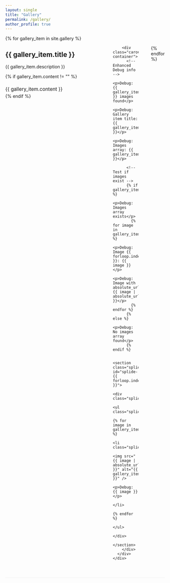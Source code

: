 ```yaml
---
layout: single
title: "Gallery"
permalink: /gallery/
author_profile: true
---
```


<!-- Splide CSS -->
<link rel="stylesheet" href="https://cdn.jsdelivr.net/npm/@splidejs/splide@4.1.4/dist/css/splide.min.css">

<div class="photo-gallery">
  {% for gallery_item in site.gallery %}
    <div class="gallery-section {% cycle 'left', 'right' %}">
      <div class="gallery-content">
        <div class="gallery-info">
          <h2>{{ gallery_item.title }}</h2>
          <p>{{ gallery_item.description }}</p>
          {% if gallery_item.content != "" %}
            <div class="gallery-text">
              {{ gallery_item.content }}
            </div>
          {% endif %}
        </div>
        
        <div class="carousel-container">
          <!-- Enhanced Debug info -->
          <p>Debug: {{ gallery_item.images.size }} images found</p>
          <p>Debug: Gallery item title: {{ gallery_item.title }}</p>
          <p>Debug: Images array: {{ gallery_item.images }}</p>
          
          <!-- Test if images exist -->
          {% if gallery_item.images %}
            <p>Debug: Images array exists</p>
            {% for image in gallery_item.images %}
              <p>Debug: Image {{ forloop.index }}: {{ image }}</p>
              <p>Debug: Image with absolute_url: {{ image | absolute_url }}</p>
            {% endfor %}
          {% else %}
            <p>Debug: No images array found</p>
          {% endif %}
          
          <section class="splide" id="splide-{{ forloop.index }}">
            <div class="splide__track">
              <ul class="splide__list">
                {% for image in gallery_item.images %}
                  <li class="splide__slide">
                    <img src="{{ image | absolute_url }}" alt="{{ gallery_item.title }}" />
                    <p>Debug: {{ image }}</p>
                  </li>
                {% endfor %}
              </ul>
            </div>
          </section>
        </div>
      </div>
    </div>
  {% endfor %}
</div>

<style>
.carousel-container {
  flex: 1;
  max-width: 500px;
  border: 2px solid red; /* Debug border */
}

.splide {
  border: 2px solid blue; /* Debug border */
  min-height: 300px;
}

.splide__slide {
  display: flex;
  flex-direction: column;
  justify-content: center;
  align-items: center;
  min-height: 300px;
  border: 1px solid green; /* Debug border */
}

.splide__slide img {
  width: 100%;
  max-width: 400px;
  height: 250px;
  object-fit: cover;
  border-radius: 10px;
  display: block;
}

.gallery-section {
  margin-bottom: 60px;
  border-bottom: 1px solid #eee;
  padding-bottom: 40px;
}

.gallery-content {
  display: flex;
  align-items: flex-start;
  gap: 40px;
}

.gallery-info {
  flex: 1;
  min-width: 300px;
}

.gallery-section.left .gallery-content {
  flex-direction: row;
}

.gallery-section.right .gallery-content {
  flex-direction: row-reverse;
}

.gallery-text {
  margin-top: 20px;
  font-size: 1.1em;
  line-height: 1.6;
}

/* Responsive design */
@media (max-width: 768px) {
  .gallery-content {
    flex-direction: column !important;
  }
  
  .gallery-info {
    min-width: auto;
  }
  
  .carousel-container {
    max-width: 100%;
  }
}
</style>

<!-- Splide JS -->
<script src="https://cdn.jsdelivr.net/npm/@splidejs/splide@4.1.4/dist/js/splide.min.js"></script>

<script>
document.addEventListener('DOMContentLoaded', function () {
  console.log('DOM loaded, initializing carousels...');
  
  {% for gallery_item in site.gallery %}
    console.log('Initializing carousel {{ forloop.index }}');
    
    const splideElement = document.getElementById('splide-{{ forloop.index }}');
    if (splideElement) {
      console.log('Found element:', splideElement);
      
      try {
        new Splide('#splide-{{ forloop.index }}', {
          type: 'loop',
          autoplay: false,  // Disable autoplay for debugging
          arrows: true,
          pagination: true,
          perPage: 1,
          gap: 0
        }).mount();
        
        console.log('Carousel {{ forloop.index }} mounted successfully');
      } catch (error) {
        console.error('Error mounting carousel {{ forloop.index }}:', error);
      }
    } else {
      console.error('Could not find element splide-{{ forloop.index }}');
    }
  {% endfor %}
});
</script>